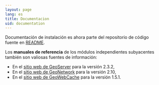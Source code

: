 ```yaml
---
layout: page
lang: es
title: Documentacion
uid: documentation
---
```


Documentación de instalación es ahora parte del repositorio de código fuente en [README](https://github.com/georchestra/georchestra/blob/master/README.md).

Los **manuales de referencia** de los módulos independientes subyacentes también son valiosas fuentes de información:

  * En el [sitio web de GeoServer](http://docs.geoserver.org/2.3.2/user/) para la versión 2.3.2,
  * En el [sitio web de GeoNetwork](http://geonetwork-opensource.org/manuals/2.10.3/eng/users/index.html) para la versión 2.10,
  * En el [sitio web de GeoWebCache](http://geowebcache.org/docs/1.5.1/) para la versión 1.5.1.
